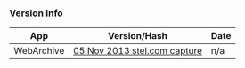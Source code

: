 ### Version info
App|Version/Hash|Date
---|---|---
WebArchive|[05 Nov 2013 stel.com capture](http://web.archive.org/web/20131105105416/https://dev.stel.com/schema)|n/a
